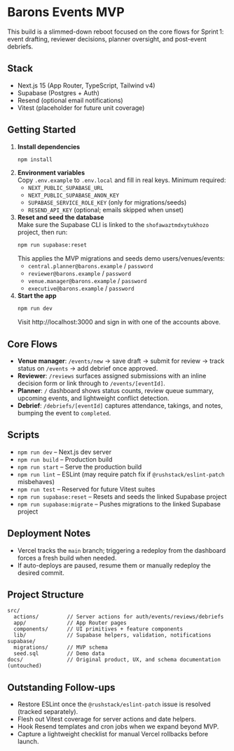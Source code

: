 # Barons Events MVP

This build is a slimmed-down reboot focused on the core flows for Sprint 1: event drafting, reviewer decisions, planner oversight, and post-event debriefs.

## Stack
- Next.js 15 (App Router, TypeScript, Tailwind v4)
- Supabase (Postgres + Auth)
- Resend (optional email notifications)
- Vitest (placeholder for future unit coverage)

## Getting Started
1. **Install dependencies**
   ```bash
   npm install
   ```
2. **Environment variables**  
   Copy `.env.example` to `.env.local` and fill in real keys. Minimum required:
   - `NEXT_PUBLIC_SUPABASE_URL`
   - `NEXT_PUBLIC_SUPABASE_ANON_KEY`
   - `SUPABASE_SERVICE_ROLE_KEY` (only for migrations/seeds)
   - `RESEND_API_KEY` (optional; emails skipped when unset)
3. **Reset and seed the database**  
   Make sure the Supabase CLI is linked to the `shofawaztmdxytukhozo` project, then run:
   ```bash
   npm run supabase:reset
   ```
   This applies the MVP migrations and seeds demo users/venues/events:
   - `central.planner@barons.example` / `password`
   - `reviewer@barons.example` / `password`
   - `venue.manager@barons.example` / `password`
   - `executive@barons.example` / `password`
4. **Start the app**
   ```bash
   npm run dev
   ```
   Visit http://localhost:3000 and sign in with one of the accounts above.

## Core Flows
- **Venue manager**: `/events/new` → save draft → submit for review → track status on `/events` → add debrief once approved.
- **Reviewer**: `/reviews` surfaces assigned submissions with an inline decision form or link through to `/events/[eventId]`.
- **Planner**: `/` dashboard shows status counts, review queue summary, upcoming events, and lightweight conflict detection.
- **Debrief**: `/debriefs/[eventId]` captures attendance, takings, and notes, bumping the event to `completed`.

## Scripts
- `npm run dev` – Next.js dev server
- `npm run build` – Production build
- `npm run start` – Serve the production build
- `npm run lint` – ESLint (may require patch fix if `@rushstack/eslint-patch` misbehaves)
- `npm run test` – Reserved for future Vitest suites
- `npm run supabase:reset` – Resets and seeds the linked Supabase project
- `npm run supabase:migrate` – Pushes migrations to the linked Supabase project

## Deployment Notes
- Vercel tracks the `main` branch; triggering a redeploy from the dashboard forces a fresh build when needed.
- If auto-deploys are paused, resume them or manually redeploy the desired commit.

## Project Structure
```
src/
  actions/         // Server actions for auth/events/reviews/debriefs
  app/             // App Router pages
  components/      // UI primitives + feature components
  lib/             // Supabase helpers, validation, notifications
supabase/
  migrations/      // MVP schema
  seed.sql         // Demo data
docs/              // Original product, UX, and schema documentation (untouched)
```

## Outstanding Follow-ups
- Restore ESLint once the `@rushstack/eslint-patch` issue is resolved (tracked separately).
- Flesh out Vitest coverage for server actions and date helpers.
- Hook Resend templates and cron jobs when we expand beyond MVP.
- Capture a lightweight checklist for manual Vercel rollbacks before launch.
